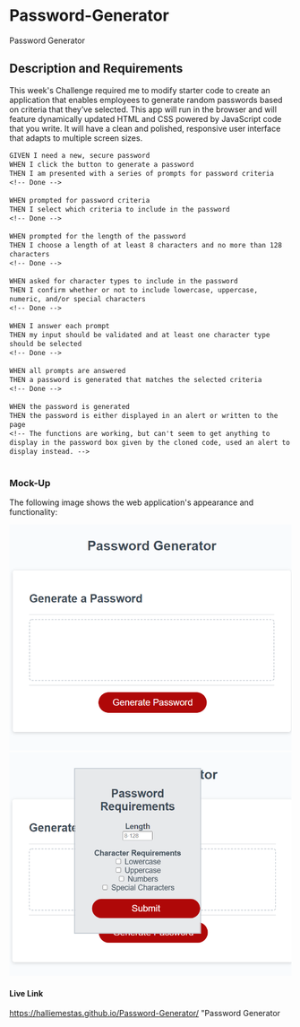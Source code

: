 # Password-Generator
Password Generator

## Description and Requirements

This week's Challenge required me to modify starter code to create an application that enables employees to generate random passwords based on criteria that they’ve selected. This app will run in the browser and will feature dynamically updated HTML and CSS powered by JavaScript code that you write. It will have a clean and polished, responsive user interface that adapts to multiple screen sizes.

```
GIVEN I need a new, secure password
WHEN I click the button to generate a password
THEN I am presented with a series of prompts for password criteria
<!-- Done -->

WHEN prompted for password criteria
THEN I select which criteria to include in the password
<!-- Done -->

WHEN prompted for the length of the password
THEN I choose a length of at least 8 characters and no more than 128 characters
<!-- Done -->

WHEN asked for character types to include in the password
THEN I confirm whether or not to include lowercase, uppercase, numeric, and/or special characters
<!-- Done -->

WHEN I answer each prompt
THEN my input should be validated and at least one character type should be selected
<!-- Done -->

WHEN all prompts are answered
THEN a password is generated that matches the selected criteria
<!-- Done -->

WHEN the password is generated
THEN the password is either displayed in an alert or written to the page
<!-- The functions are working, but can't seem to get anything to display in the password box given by the cloned code, used an alert to display instead. -->


```

### Mock-Up

The following image shows the web application's appearance and functionality:

![Website preview](assets/images/Mockup1.PNG)
![Website preview](assets/images/Mockup%202.PNG)

#### Live Link

 https://halliemestas.github.io/Password-Generator/ "Password Generator
